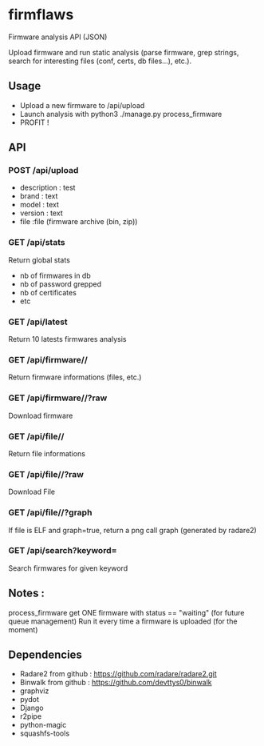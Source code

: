 # firmflaws
Firmware analysis API (JSON)

Upload firmware and run static analysis (parse firmware, grep strings, search for interesting files (conf, certs, db files...), etc.).

## Usage
 - Upload a new firmware to /api/upload
 - Launch analysis with python3 ./manage.py process_firmware
 - PROFIT !

## API
### POST /api/upload
- description : test
- brand : text
- model : text
- version : text
- file :file (firmware archive (bin, zip))

### GET /api/stats
Return global stats
 - nb of firmwares in db
 - nb of password grepped
 - nb of certificates
 - etc

### GET /api/latest
Return 10 latests firmwares analysis

### GET /api/firmware/<hash>/
Return firmware informations (files, etc.)

### GET /api/firmware/<hash>/?raw
Download firmware

### GET /api/file/<hash>/
Return file informations

### GET /api/file/<hash>/?raw
Download File

### GET /api/file/<hash>/?graph
If file is ELF and graph=true, return a png call graph (generated by radare2)

### GET /api/search?keyword=<keyword>
Search firmwares for given keyword

## Notes :
process_firmware get ONE firmware with status == "waiting" (for future queue management)
Run it every time a firmware is uploaded (for the moment)

## Dependencies
 - Radare2 from github : https://github.com/radare/radare2.git
 - Binwalk from github : https://github.com/devttys0/binwalk
 - graphviz
 - pydot
 - Django
 - r2pipe
 - python-magic
 - squashfs-tools
